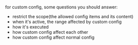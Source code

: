 for custom config, some questions you should answer:
- restrict the scope(the allowed config items and its content)
- when it's active, the range affected by custom config
- how it's executed
- how custom config affect each other
- how custom config affect normal config

